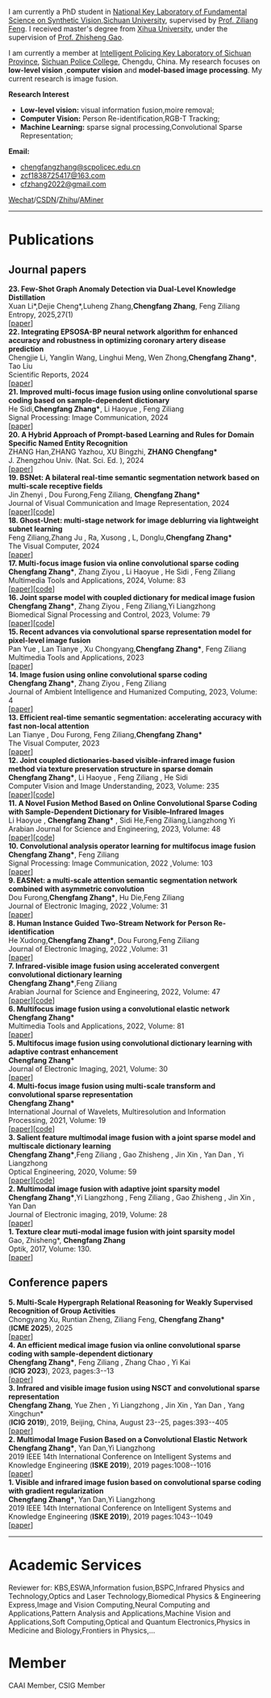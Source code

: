
I am currently a PhD student in [National Key Laboratory of Fundamental Science on Synthetic Vision](https://vs.scu.edu.cn/),[Sichuan University](https://www.scu.edu.cn/), supervised by [Prof. Ziliang Feng](https://vs.scu.edu.cn/info/1062/1368.htm). I received master's degree from [Xihua University](https://www.xhu.edu.cn/), under the supervision of [Prof. Zhisheng Gao](https://teacher.xhu.edu.cn/jsj/gzs/list.psp).

I am currently a member at [Intelligent Policing Key Laboratory of Sichuan Province](https://ipklsc.scpolicec.edu.cn/index.htm), [Sichuan Police College](https://www.scpolicec.edu.cn/), Chengdu, China. My research focuses on **low-level vision** ,**computer vision** and **model-based image processing**. My current research is image fusion. 

**Research Interest**
+ **Low-level vision:** visual information fusion,moire removal;
+ **Computer Vision:** Person Re-identification,RGB-T Tracking;
+ **Machine Learning:** sparse signal processing,Convolutional Sparse Representation;

**Email:**  
+ chengfangzhang@scpolicec.edu.cn
+ zcf1838725417@163.com
+ cfzhang2022@gmail.com

[Wechat](../images/wechatimage.jpg)/[CSDN](https://blog.csdn.net/qq_15951093)/[Zhihu](https://www.zhihu.com/people/a-fang-77-73)/[AMiner](https://www.aminer.cn/profile/54489c1adabfae8575916ab3)<br>  

---
# Publications

## Journal papers

<div class="papers-container papers-selected">


<div class="publication media paperhi">
<div class="media-body">
      <b>23. Few-Shot Graph Anomaly Detection via Dual-Level Knowledge Distillation</b><br>
      Xuan Li*,Dejie Cheng*,Luheng Zhang,<strong><b>Chengfang Zhang</b></strong>, Feng Ziliang <br/>
    Entropy, 2025,27(1) <br/>
 [<a href="https://doi.org/10.3390/e27010028">paper</a>]
   </div>
</div>

<div class="publication media paperhi">
<div class="media-body">
      <b>22. Integrating EPSOSA-BP neural network algorithm for enhanced accuracy and robustness in optimizing coronary artery disease prediction</b><br>
      Chengjie Li, Yanglin Wang, Linghui Meng, Wen Zhong,<strong><b>Chengfang Zhang*</b></strong>, Tao Liu <br/>
    Scientific Reports, 2024 <br/>
 [<a href="https://doi.org/10.1038/s41598-024-82184-2">paper</a>]
   </div>
</div>

<div class="publication media paperhi">
<div class="media-body">
      <b>21. Improved multi-focus image fusion using online convolutional sparse coding based on sample-dependent dictionary</b><br>
      He Sidi,<strong><b>Chengfang Zhang*</b></strong>, Li Haoyue  , Feng Ziliang <br/>
     Signal Processing: Image Communication, 2024 <br/>
 [<a href="https://doi.org/10.1016/j.image.2024.117213">paper</a>]
   </div>
</div>


<div class="publication media paperhi">
<div class="media-body">
      <b>20. A Hybrid Approach of Prompt-based Learning and Rules for Domain Specific Named Entity Recognition</b><br>
     ZHANG Han,ZHANG Yazhou, XU Bingzhi, <strong><b>ZHANG Chengfang*</b></strong> <br/>
     J. Zhengzhou Univ. (Nat. Sci. Ed. ), 2024 <br/>
 [<a href="https://doi.org/10.13705/j.issn.1671-6841.2024040">paper</a>]
   </div>
</div>

<div class="publication media paperhi">
<div class="media-body">
      <b>19. BSNet: A bilateral real-time semantic segmentation network based on multi-scale receptive fields</b><br>
     Jin Zhenyi , Dou Furong,Feng Ziliang, <strong><b>Chengfang Zhang*</b></strong> <br/>
     Journal of Visual Communication and Image Representation, 2024 <br/>
 [<a href="https://doi.org/10.1016/j.jvcir.2024.104188">paper</a>][<a href="https://github.com/aliercat/BSNet">code</a>]
   </div>
</div>


<div class="publication media paperhi">
<div class="media-body">
      <b>18. Ghost-Unet: multi-stage network for image deblurring via lightweight subnet learning</b><br>
       Feng Ziliang,Zhang Ju , Ra, Xusong , L, Donglu,<strong><b>Chengfang Zhang*</b></strong><br/>
     The Visual Computer, 2024 <br/>
 [<a href="https://doi.org/10.1007/s00371-024-03315-4">paper</a>]
   </div>
</div>

<div class="publication media paperhi">
<div class="media-body">
      <b>17. Multi-focus image fusion via online convolutional sparse coding</b><br>
      <strong><b>Chengfang Zhang*</b></strong>, Zhang Ziyou , Li Haoyue , He Sidi , Feng Ziliang <br/>
     Multimedia Tools and Applications, 2024, Volume: 83 <br/>
 [<a href="https://doi.org/10.1007/s11042-023-15972-z">paper</a>][<a href="https://github.com/ChengfangZhang117/OCSC">code</a>]
   </div>
</div>


<div class="publication media paperhi">
<div class="media-body">
      <b>16. Joint sparse model with coupled dictionary for medical image fusion</b><br>
      <strong><b>Chengfang Zhang*</b></strong>, Zhang Ziyou , Feng Ziliang,Yi Liangzhong <br/>
     Biomedical Signal Processing and Control, 2023, Volume: 79 <br/>
 [<a href="https://doi.org/10.1016/j.bspc.2022.104030">paper</a>][<a href="https://github.com/ChengfangZhang117/CDL-MM">code</a>]
   </div>
</div>

<div class="publication media paperhi">
<div class="media-body">
      <b>15. Recent advances via convolutional sparse representation model for pixel-level image fusion</b><br>
     Pan Yue , Lan Tianye , Xu Chongyang,<strong><b>Chengfang Zhang*</b></strong>, Feng Ziliang<br/>
     Multimedia Tools and Applications, 2023 <br/>
 [<a href="https://doi.org/10.1007/s11042-023-17584-z">paper</a>]
   </div>
</div>

<div class="publication media paperhi">
<div class="media-body">
      <b>14. Image fusion using online convolutional sparse coding</b><br>
     <strong><b>Chengfang Zhang*</b></strong>, Zhang Ziyou , Feng Ziliang<br/>
     Journal of Ambient Intelligence and Humanized Computing, 2023, Volume: 4 <br/>
 [<a href="https://doi.org/10.1007/s12652-022-03822-z">paper</a>]
   </div>
</div>

<div class="publication media paperhi">
<div class="media-body">
      <b>13. Efficient real-time semantic segmentation: accelerating accuracy with fast non-local attention</b><br>
      Lan Tianye , Dou Furong, Feng Ziliang,<strong><b>Chengfang Zhang*</b></strong><br/>
     The Visual Computer, 2023 <br/>
 [<a href="https://doi.org/10.1007/s00371-023-03135-y">paper</a>]
   </div>
</div>

<div class="publication media paperhi">
<div class="media-body">
      <b>12. Joint coupled dictionaries-based visible-infrared image fusion method via texture preservation structure in sparse domain</b><br>
      <strong><b>Chengfang Zhang*</b></strong>, Li Haoyue  , Feng Ziliang , He Sidi<br/>
     Computer Vision and Image Understanding, 2023, Volume: 235 <br/>
 [<a href="https://doi.org/10.1016/j.cviu.2023.103781">paper</a>][<a href="https://github.com/ChengfangZhang117/CDL_ksvdiv_joint">code</a>]
   </div>
</div>

<div class="publication media paperhi">
<div class="media-body">
      <b>11. A Novel Fusion Method Based on Online Convolutional Sparse Coding with Sample-Dependent Dictionary for Visible–Infrared Images</b><br>
     Li Haoyue ,  <strong><b>Chengfang Zhang*</b></strong> , Sidi He,Feng Ziliang,Liangzhong Yi <br/>
      Arabian Journal for Science and Engineering, 2023, Volume: 48 <br/>
 [<a href="https://doi.org/10.1007/s13369-023-07716-w">paper</a>][<a href="https://github.com/ChengfangZhang117/scsc">code</a>]
   </div>
</div>


<div class="publication media paperhi">
<div class="media-body">
      <b>10. Convolutional analysis operator learning for multifocus image fusion</b><br>
     <strong><b>Chengfang Zhang*</b></strong>, Feng Ziliang<br/>
     Signal Processing: Image Communication, 2022 ,Volume: 103<br/>
 [<a href="https://doi.org/10.1016/j.image.2022.116632">paper</a>]
   </div>
</div>

<div class="publication media paperhi">
<div class="media-body">
      <b>9. EASNet: a multi-scale attention semantic segmentation network combined with asymmetric convolution</b><br>
     Dou Furong,<strong><b>Chengfang Zhang*</b></strong>,  Hu Die,Feng Ziliang<br/>
    Journal of Electronic Imaging, 2022 ,Volume: 31<br/>
 [<a href="https://doi.org/10.1117/1.JEI.31.4.043034">paper</a>]
   </div>
</div>

<div class="publication media paperhi">
<div class="media-body">
      <b>8. Human Instance Guided Two-Stream Network for Person Re-identification</b><br>
     He Xudong,<strong><b>Chengfang Zhang*</b></strong>,  Dou Furong,Feng Ziliang<br/>
    Journal of Electronic Imaging, 2022 ,Volume: 31<br/>
 [<a href="https://doi.org/10.1117/1.JEI.31.5.053032">paper</a>]
   </div>
</div>

<div class="publication media paperhi">
<div class="media-body">
      <b>7. Infrared-visible image fusion using accelerated convergent convolutional dictionary learning</b><br>
      <strong><b>Chengfang Zhang*</b></strong>,Feng Ziliang <br/>
      Arabian Journal for Science and Engineering, 2022, Volume: 47 <br/>
 [<a href="https://doi.org/10.1007/s13369-021-06380-2">paper</a>][<a href="https://github.com/ChengfangZhang117/CDL-ACE-Infrared-visible-image-fusion">code</a>]
   </div>
</div>



<div class="publication media paperhi">
<div class="media-body">
      <b>6. Multifocus image fusion using a convolutional elastic network</b><br>
      <strong><b>Chengfang Zhang*</b></strong> <br/>
      Multimedia Tools and Applications, 2022, Volume: 81 <br/>
 [<a href="https://doi.org/10.1007/s11042-021-11362-5">paper</a>]
   </div>
</div>

<div class="publication media paperhi">
<div class="media-body">
      <b>5. Multifocus image fusion using convolutional dictionary learning with adaptive contrast enhancement</b><br>
      <strong><b>Chengfang Zhang*</b></strong> <br/>
      Journal of Electronic Imaging, 2021, Volume: 30 <br/>
 [<a href="https://doi.org/10.1117/1.JEI.30.5.053016">paper</a>]
   </div>
</div>

 <div class="publication media paperhi">
  <div class="media-body">
      <b>4. Multi-focus image fusion using multi-scale transform and convolutional sparse representation</b><br>
      <strong><b>Chengfang Zhang*</b></strong> <br/>
      International Journal of Wavelets, Multiresolution and Information Processing, 2021, Volume: 19 <br/>
 [<a href="https://doi.org/10.1142/S0219691320500617">paper</a>][<a href="https://github.com/ChengfangZhang117/mstcsr">code</a>]
   </div>
</div> 

 <div class="publication media paperhi">
  <div class="media-body">
      <b>3. Salient feature multimodal image fusion with a joint sparse model and multiscale dictionary learning</b><br>
      <strong><b>Chengfang Zhang*</b></strong>,Feng Ziliang , Gao Zhisheng , Jin Xin , Yan Dan , Yi Liangzhong <br/>
      Optical Engineering, 2020, Volume: 59 <br/>
 [<a href="https://doi.org/10.1117/1.OE.59.5.051402">paper</a>][<a href="https://github.com/ChengfangZhang117/MSR-RS-multimodal-image-fusion">code</a>]
   </div>
</div> 

 <div class="publication media paperhi">
 <div class="media-body">
      <b>2. Multimodal image fusion with adaptive joint sparsity model</b><br>
      <strong><b>Chengfang Zhang*</b></strong>,Yi Liangzhong , Feng Ziliang , Gao Zhisheng , Jin Xin , Yan Dan <br/>
      Journal of Electronic imaging, 2019, Volume: 28 <br/>
 [<a href="https://doi.org/10.1117/1.JEI.28.1.013043">paper</a>]
   </div>
</div> 	
 
 <div class="publication media paperhi">
     <div class="media-body">
      <b>1. Texture clear muti-modal image fusion with joint sparsity model</b><br>
      Gao, Zhisheng*, <strong><b>Chengfang Zhang</b></strong> <br/>
      Optik, 2017, Volume: 130. <br/>
      [<a href="https://doi.org/10.1016/j.ijleo.2016.09.126">paper</a>]
   </div>
</div>  
</div>


## Conference papers

<div class="papers-container papers-selected">

<div class="publication media paperhi">
   <div class="media-body">
	   <b>5. Multi-Scale Hypergraph Relational Reasoning for Weakly Supervised Recognition of Group Activities</b><br>
   	Chongyang Xu, Runtian Zheng, Ziliang Feng, <strong><b>Chengfang Zhang*</b></strong><br/>(<b>ICME 2025</b>), 2025<br/>
   	[<a href="">paper</a>]
   </div>
</div>

<div class="publication media paperhi">
   <div class="media-body">
	   <b>4. An efficient medical image fusion via online convolutional sparse coding with sample-dependent dictionary</b><br>
   	<strong><b>Chengfang Zhang*</b></strong>, Feng Ziliang , Zhang Chao , Yi Kai<br/>(<b>ICIG 2023</b>), 2023, pages:3--13<br/>
   	[<a href="https://doi.org/10.1007/978-3-031-46317-4_1">paper</a>]
   </div>
</div>

<div class="publication media paperhi">
   <div class="media-body">
	   <b>3. Infrared and visible image fusion using NSCT and convolutional sparse representation</b><br>
   	<strong><b>Chengfang Zhang</b></strong>, Yue Zhen , Yi Liangzhong , Jin Xin , Yan Dan , Yang Xingchun* <br/>(<b>ICIG 2019</b>), 2019, Beijing, China, August 23--25, pages:393--405<br/>
   	[<a href="https://doi.org/10.1007/978-3-030-34120-6_32">paper</a>]
   </div>
</div>

<div class="publication media paperhi">
   <div class="media-body">
	   <b>2. Multimodal Image Fusion Based on a Convolutional Elastic Network</b><br>
   	<strong><b>Chengfang Zhang*</b></strong>,  Yan Dan,Yi Liangzhong  <br/>
	   2019 IEEE 14th International Conference on Intelligent Systems and Knowledge Engineering (<b>ISKE 2019</b>), 2019 pages:1008--1016<br/>
   	[<a href="https://doi.org/10.1109/ISKE47853.2019.9170428">paper</a>]
   </div>
</div>

<div class="publication media paperhi">
   <div class="media-body">
	   <b>1. Visible and infrared image fusion based on convolutional sparse coding with gradient regularization</b><br>
   	<strong><b>Chengfang Zhang*</b></strong>,  Yan Dan,Yi Liangzhong  <br/>
	   2019 IEEE 14th International Conference on Intelligent Systems and Knowledge Engineering (<b>ISKE 2019</b>), 2019 pages:1043--1049<br/>
   	[<a href="https://doi.org/10.1109/ISKE47853.2019.9170365">paper</a>]
   </div>
</div>



</div>

---
# Academic Services

Reviewer for:
KBS,ESWA,Information fusion,BSPC,Infrared Physics and Technology,Optics and Laser Technology,Biomedical Physics & Engineering Express,Image and Vision Computing,Neural Computing and Applications,Pattern Analysis and Applications,Machine Vision and Applications,Soft Computing,Optical and Quantum Electronics,Physics in Medicine and Biology,Frontiers in Physics,...

# Member
CAAI Member, CSIG Member





